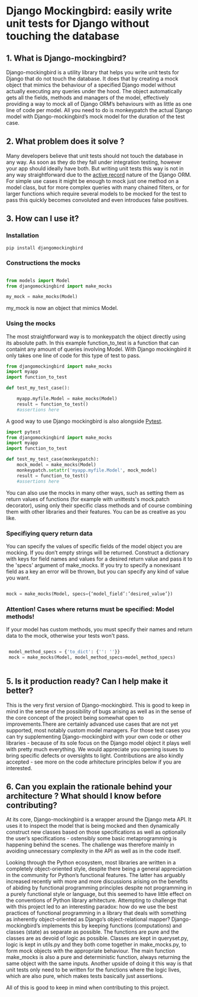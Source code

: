 # Django Mockingbird: easily write unit tests for Django without touching the database



## 1. What is Django-mockingbird?

Django-mockingbird is a utility library that helps you write unit tests for Django that do not touch the database. It does that by creating a mock object that mimics the behaviour of a specified Django model without actually executing any queries under the hood. The object automatically gets all the fields, methods and managers of the model, effectively providing a way to mock all of Django ORM’s behaviours with as little as one line of code per model. All you need to do is monkeypatch the actual Django model with Django-mockingbird’s mock model for the duration of the test case.

## 2. What problem does it solve ?

Many developers believe that unit tests should not touch the database in any way. As soon as they do they fall under integration testing, however your app should ideally have both. But writing unit tests this way is not in any way straightforward due to the [active record](https://en.wikipedia.org/wiki/Active_record_pattern) nature of the Django ORM. For simple use cases it might be enough to mock just one method on a model class, but for more complex queries with many chained filters, or for larger functions which require several models to be mocked for the test to pass this quickly becomes convoluted and even introduces false positives.

## 3. How can I use it?

### Installation 

```python
pip install djangomockingbird
```




### Constructions the mocks

```python

from models import Model
from djangomockingbird import make_mocks

my_mock = make_mocks(Model)

```
my_mock is now an object that mimics Model.

### Using the mocks 


The most straightforward way is to monkeypatch the object directly using its absolute path. In this example function_to_test is a function that can containt any amount of queries involving Model. With Django mockingbird it only takes one line of code for this type of test to pass.


```python
from djangomockingbird import make_mocks
import myapp
import function_to_test

def test_my_test_case():

    myapp.myfile.Model = make_mocks(Model)
    result = function_to_test()
    #assertions here

```
A good way to use Django mockingbird is also alongside [Pytest](https://docs.pytest.org/en/stable/).


```python
import pytest
from djangomockingbird import make_mocks
import myapp
import function_to_test

def test_my_test_case(monkeypatch):
    mock_model = make_mocks(Model)
    monkeypatch.setattr('myapp.myfile.Model', mock_model)
    result = function_to_test()
    #assertions here

```

You can also use the mocks in many other ways, such as setting them as return values of functions (for example with unittests's mock.patch decorator), using only their specific class methods and of course combining them with other libraries and their features. You can be as creative as you like.

### Specifiying query return data

You can specify the values of specific fields of the model object you are mocking. If you don’t empty strings will be returned. Construct a dictionary with keys for field names and values for a desired return value and pass it to the 'specs' argument of make_mocks. If you try to specify a nonexisant field as a key an error will be thrown, but you can specify any kind of value you want.

```python

mock = make_mocks(Model, specs={‘model_field’:’desired_value’})

```




### Attention! Cases where returns must be specified: Model methods!

If your model has custom methods, you must specify their names and return data to the mock, otherwise your tests won't pass. 

```python

 model_method_specs = {'to_dict': {'': ''}}
 mock = make_mocks(Model, model_method_specs=model_method_specs)
 
 ```





## 5. Is it production ready? Can I help make it better? 

This is the very first version of Django-mockingbird. This is good to keep in mind in the sense of the possibility of bugs arising as well as in the sense of the core concept of the project being somewhat open to improvements.There are certainly advanced use cases that are not yet supported, most notably custom model managers. For those test cases you can try supplementing Django-mockingbird with your own code or other libraries - because of its sole focus on the Django model object it plays well with pretty much everything. We would appreciate you opening issues to bring specific defects or oversights to light. Contributions are also kindly accepted - see more on the code arhitecture principles below if you are interested. 

## 6. Can you explain the rationale behind your architecture ? What should I know before contributing?

At its core, Django-mockingbird is a wrapper around the Django meta API. It uses it to inspect the model that is being mocked and then dynamically construct new classes based on those specifications as well as optionally the user’s specifications - ostensibly some basic metaprogramming is happening behind the scenes. The challenge was therefore mainly in avoiding unnecessary complexity in the API as well as in the code itself.

Looking through the Python ecosystem, most libraries are written in a completely object-oriented style, despite there being a general appreciation in the community for Python’s functional features. The latter has arguably increased recently with more and more discussions arising on the benefits of abiding by functional programming principles despite not programming in a purely functional style or language, but this seemed to have little effect on the conventions of Python library arhitecture. Attempting to challenge that with this project led to an interesting paradox: how do we use the best practices of functional programming in a library that deals with something as inherently object-oriented as Django’s object-relational mapper? Django-mockingbird’s implements this by keeping functions (computations) and classes (state) as separate as possible. The functions are pure and the classes are as devoid of logic as possible. Classes are kept in  queryset.py, logic is kept in utils.py and they both come together in make_mocks.py, to form mock objects  with the appropriate behaviour. The main function make_mocks is also a pure and deterministic function,  always returning the same object with the same inputs. Another upside of doing it this way is that unit tests only need to be written for the functions where the logic lives, which are also pure, which makes tests basically just assertions.

All of this is good to keep in mind when contributing to this project.





